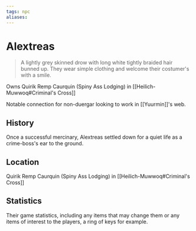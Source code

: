 ```yaml
---
tags: npc
aliases:
---
```

# Alextreas

> A lightly grey skinned drow with long white tightly braided hair bunned up. They wear simple clothing and welcome their costumer's with a smile.

Owns Quirik Remp Caurquin (Spiny Ass Lodging) in [[Heilich-Muwwoq#Criminal's Cross]]

Notable connection for non-duergar looking to work in [[Yuurmin]]'s web.

## History
Once a successful mercinary, Alextreas settled down for a quiet life as a crime-boss's ear to the ground.

## Location
Quirik Remp Caurquin (Spiny Ass Lodging) in [[Heilich-Muwwoq#Criminal's Cross]]

## Statistics
Their game statistics, including any items that may change them or any items of interest to the players, a ring of keys for example.